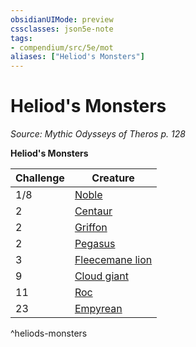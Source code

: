 ```yaml
---
obsidianUIMode: preview
cssclasses: json5e-note
tags:
- compendium/src/5e/mot
aliases: ["Heliod's Monsters"]
---
```

# Heliod's Monsters
*Source: Mythic Odysseys of Theros p. 128* 

**Heliod's Monsters**

| Challenge | Creature |
|-----------|----------|
| 1/8 | [Noble](/2-Mechanics/CLI/bestiary/humanoid/noble.md) |
| 2 | [Centaur](/2-Mechanics/CLI/bestiary/monstrosity/centaur.md) |
| 2 | [Griffon](/2-Mechanics/CLI/bestiary/monstrosity/griffon.md) |
| 2 | [Pegasus](/2-Mechanics/CLI/bestiary/celestial/pegasus.md) |
| 3 | [Fleecemane lion](/2-Mechanics/CLI/bestiary/monstrosity/fleecemane-lion-mot.md) |
| 9 | [Cloud giant](/2-Mechanics/CLI/bestiary/giant/cloud-giant.md) |
| 11 | [Roc](/2-Mechanics/CLI/bestiary/monstrosity/roc.md) |
| 23 | [Empyrean](/2-Mechanics/CLI/bestiary/celestial/empyrean.md) |
^heliods-monsters